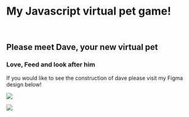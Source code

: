 <h1> My Javascript virtual pet game! </h1>
<br>
<h2>Please meet Dave, your new virtual pet</h2>
<h3>Love, Feed and look after him</h3>

<p>If you would like to see the construction of dave please visit my Figma design below!</p>

<a href="https://www.figma.com/file/d2ril7bcmgq7l6pSo6ADfF/Untitled?node-id=0%3A1"><img src="https://img.shields.io/badge/Figma-F24E1E?style=for-the-badge&logo=figma&logoColor=white" /></a>

<img src="https://media.giphy.com/media/3ornjWHN7SIK1x9pa8/giphy.gif">
